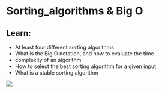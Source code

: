 # Sorting_algorithms & Big O
## Learn:
* At least four different sorting algorithms
* What is the Big O notation, and how to evaluate the time
* complexity of an algorithm
* How to select the best sorting algorithm for a given input
* What is a stable sorting algorithm
<img src = "https://www.holbertonschool.com/holberton-logo.png">
